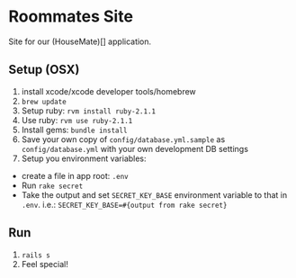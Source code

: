 Roommates Site
==============

Site for our (HouseMate)[] application.

Setup (OSX)
-----------

1. install xcode/xcode developer tools/homebrew
2. `brew update`
3. Setup ruby: `rvm install ruby-2.1.1`
4. Use ruby: `rvm use ruby-2.1.1`
5. Install gems: `bundle install`
6. Save your own copy of `config/database.yml.sample` as `config/database.yml` with your own development DB settings
7. Setup you environment variables:
  - create a file in app root: `.env`
  - Run `rake secret`
  - Take the output and set `SECRET_KEY_BASE` environment variable to that in `.env`. i.e.: `SECRET_KEY_BASE=#{output from rake secret}`

Run
---

1. `rails s`
2. Feel special!
